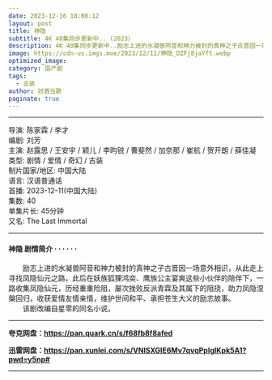 ```yaml
---
date: 2023-12-16 18:08:12
layout: post
title: 神隐
subtitle: 4K 40集同步更新中.. (2023）
description: 4K 40集同步更新中..励志上进的水凝兽阿音和神力被封的真神之子古晋因一场意外相识，从此走上寻找凤隐仙元之路，此后在妖族狐狸鸿奕、鹰族公主宴爽这些小伙伴的陪伴下，一路收集凤隐仙元，历经重重险阻，屡次挫败反派青霖及其属下的阻挠...
image: https://cdn-us.imgs.moe/2023/12/11/神隐_DZFj8jaYft.webp
optimized_image: 
category: 国产剧
tags:
  - 古装
author: 对酒当歌
paginate: true
---
```


---

导演: 陈家霖 / 李才  
编剧: 刘芳  
主演: 赵露思 / 王安宇 / 颖儿 / 李昀锐 / 曹斐然 / 加奈那 / 崔航 / 贺开朗 / 薛佳凝  
类型: 剧情 / 爱情 / 奇幻 / 古装  
制片国家/地区: 中国大陆  
语言: 汉语普通话  
首播: 2023-12-11(中国大陆)  
集数: 40  
单集片长: 45分钟  
又名: The Last Immortal  

---

#### 神隐 剧情简介 · · · · · ·

　　励志上进的水凝兽阿音和神力被封的真神之子古晋因一场意外相识，从此走上寻找凤隐仙元之路，此后在妖族狐狸鸿奕、鹰族公主宴爽这些小伙伴的陪伴下，一路收集凤隐仙元，历经重重险阻，屡次挫败反派青霖及其属下的阻挠，助力凤隐涅槃回归，收获爱情友情亲情，维护世间和平、承担苍生大义的励志故事。  
　　该剧改编自星零的同名小说。

---

**夸克网盘：<https://pan.quark.cn/s/f68fb8f8afed>**

**迅雷网盘：<https://pan.xunlei.com/s/VNlSXGlE6Mv7qvqPpIglKpk5A1?pwd=y5np#>**

---
